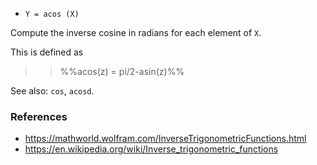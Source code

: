 * `Y = acos (X)`

Compute the inverse cosine in radians for each element of `X`.

This is defined as

>> %%acos(z) = pi/2-asin(z)%%

See also: `cos`, `acosd`.

### References

* https://mathworld.wolfram.com/InverseTrigonometricFunctions.html
* https://en.wikipedia.org/wiki/Inverse_trigonometric_functions
